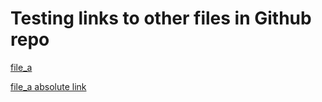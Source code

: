 # Testing links to other files in Github repo

[file_a](file://folder_1/linked_file_a)

[file_a absolute link](https://github.com/mfcovington/link_test/blob/master/folder_1/linked_file_a)